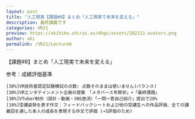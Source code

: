 ```yaml
---
layout: post
title: "人工現実【課題#8】まとめ「人工現実で未来を変える」"
description: 最終講義です
categories: VR21
preview: https://akihiko.shirai.as/dhgs/assets/202111-avatars.png
author: aki
permalink: /VR21/Lecture8
---
```



【課題#8】まとめ「人工現実で未来を変える」

参考：成績評価基準
```
[30%]VR技術者認定試験模試の点数: 点数そのままは使いません(バランス)
[30%]VRエンタテインメント企画の提案　「メタバース年賀状」+「最終課題」
[30%]VTuber制作（設計・動画・SNS放流）「一問一答自己紹介」提出で20%
[10%]受講姿勢を表す作文：フィードバックシートおよび他の受講生への作品評価、全ての講義回を通した本人の成長を表現する作文で評価 (→S評価のため)
```




